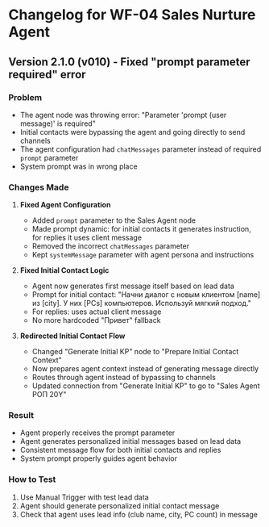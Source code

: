 # Changelog for WF-04 Sales Nurture Agent

## Version 2.1.0 (v010) - Fixed "prompt parameter required" error

### Problem
- The agent node was throwing error: "Parameter 'prompt (user message)' is required"
- Initial contacts were bypassing the agent and going directly to send channels
- The agent configuration had `chatMessages` parameter instead of required `prompt` parameter
- System prompt was in wrong place

### Changes Made

1. **Fixed Agent Configuration**
   - Added `prompt` parameter to the Sales Agent node
   - Made prompt dynamic: for initial contacts it generates instruction, for replies it uses client message
   - Removed the incorrect `chatMessages` parameter
   - Kept `systemMessage` parameter with agent persona and instructions

2. **Fixed Initial Contact Logic**
   - Agent now generates first message itself based on lead data
   - Prompt for initial contact: "Начни диалог с новым клиентом [name] из [city]. У них [PCs] компьютеров. Используй мягкий подход."
   - For replies: uses actual client message
   - No more hardcoded "Привет" fallback

3. **Redirected Initial Contact Flow**
   - Changed "Generate Initial KP" node to "Prepare Initial Contact Context"
   - Now prepares agent context instead of generating message directly
   - Routes through agent instead of bypassing to channels
   - Updated connection from "Generate Initial KP" to go to "Sales Agent РОП 20Y"

### Result
- Agent properly receives the prompt parameter
- Agent generates personalized initial messages based on lead data
- Consistent message flow for both initial contacts and replies
- System prompt properly guides agent behavior

### How to Test
1. Use Manual Trigger with test lead data
2. Agent should generate personalized initial contact message
3. Check that agent uses lead info (club name, city, PC count) in message